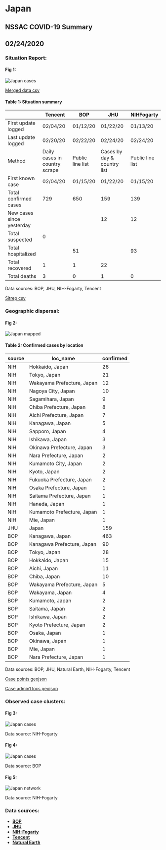 # Japan
## NSSAC COVID-19 Summary
## 02/24/2020



### Situation Report:
#### Fig 1:
![Japan cases](../merged_histories/Japan_merged_histories.png)

[Merged data csv](https://github.com/SchlittDataSci/SchlittDataSci.github.io/blob/master/data/tables/Japan_merged_daily.csv)

#### Table 1: Situation summary


|                           | Tencent                       | BOP              | JHU                         | NIHFogarty       |
|---------------------------|-------------------------------|------------------|-----------------------------|------------------|
| First update logged       | 02/04/20                      | 01/12/20         | 01/22/20                    | 01/13/20         |
| Last update logged        | 02/20/20                      | 02/22/20         | 02/24/20                    | 02/24/20         |
| Method                    | Daily cases in country scrape | Public line list | Cases by day & country list | Public line list |
| First known case          | 02/04/20                      | 01/15/20         | 01/22/20                    | 01/15/20         |
| Total confirmed cases     | 729                           | 650              | 159                         | 139              |
| New cases since yesterday |                               |                  | 12                          | 12               |
| Total suspected           | 0                             |                  |                             |                  |
| Total hospitalized        |                               | 51               |                             | 93               |
| Total recovered           | 1                             | 1                | 22                          |                  |
| Total deaths              | 3                             | 0                | 1                           | 0                |

Data sources: BOP, JHU, NIH-Fogarty, Tencent


[Sitrep csv](https://github.com/SchlittDataSci/SchlittDataSci.github.io/blob/master/data/tables/Japan_sitrep.csv)

### Geographic dispersal:
#### Fig 2:
![Japan mapped](../case_locs/Japan_case_locs.png)

#### Table 2: Confirmed cases by location


| source   | loc_name                   |   confirmed |
|----------|----------------------------|-------------|
| NIH      | Hokkaido, Japan            |          26 |
| NIH      | Tokyo, Japan               |          21 |
| NIH      | Wakayama Prefecture, Japan |          12 |
| NIH      | Nagoya City, Japan         |          10 |
| NIH      | Sagamihara, Japan          |           9 |
| NIH      | Chiba Prefecture, Japan    |           8 |
| NIH      | Aichi Prefecture, Japan    |           7 |
| NIH      | Kanagawa, Japan            |           5 |
| NIH      | Sapporo, Japan             |           4 |
| NIH      | Ishikawa, Japan            |           3 |
| NIH      | Okinawa Prefecture, Japan  |           3 |
| NIH      | Nara Prefecture, Japan     |           2 |
| NIH      | Kumamoto City, Japan       |           2 |
| NIH      | Kyoto, Japan               |           2 |
| NIH      | Fukuoka Prefecture, Japan  |           2 |
| NIH      | Osaka Prefecture, Japan    |           1 |
| NIH      | Saitama Prefecture, Japan  |           1 |
| NIH      | Haneda, Japan              |           1 |
| NIH      | Kumamoto Prefecture, Japan |           1 |
| NIH      | Mie, Japan                 |           1 |
| JHU      | Japan                      |         159 |
| BOP      | Kanagawa, Japan            |         463 |
| BOP      | Kanagawa Prefecture, Japan |          90 |
| BOP      | Tokyo, Japan               |          28 |
| BOP      | Hokkaido, Japan            |          15 |
| BOP      | Aichi, Japan               |          11 |
| BOP      | Chiba, Japan               |          10 |
| BOP      | Wakayama Prefecture, Japan |           5 |
| BOP      | Wakayama, Japan            |           4 |
| BOP      | Kumamoto, Japan            |           2 |
| BOP      | Saitama, Japan             |           2 |
| BOP      | Ishikawa, Japan            |           2 |
| BOP      | Kyoto Prefecture, Japan    |           2 |
| BOP      | Osaka, Japan               |           1 |
| BOP      | Okinawa, Japan             |           1 |
| BOP      | Mie, Japan                 |           1 |
| BOP      | Nara Prefecture, Japan     |           1 |

Data sources: BOP, JHU, Natural Earth, NIH-Fogarty, Tencent


[Case points geojson](https://github.com/SchlittDataSci/SchlittDataSci.github.io/blob/master/data/shapes/Japan_case_locs.geojson)

[Case admin1 locs geojson](https://github.com/SchlittDataSci/SchlittDataSci.github.io/blob/master/data/shapes/Japan_admin1_locs.geojson)

### Observed case clusters:
#### Fig 3:
![Japan cases](../cluster_analysis/Japan_imported_cases_NIHFogarty.png)



Data source: NIH-Fogarty


#### Fig 4:
![Japan cases](../cluster_analysis/Japan_imported_cases_BOP.png)



Data source: BOP


#### Fig 5:
![Japan network](../autochthonous_networks/Japan_network.png)



Data source: NIH-Fogarty


### Data sources:
* **[BOP](https://github.com/beoutbreakprepared/nCoV2019)**
* **[JHU](https://github.com/CSSEGISandData/COVID-19)** 
* **[NIH-Fogarty](https://docs.google.com/spreadsheets/d/1jS24DjSPVWa4iuxuD4OAXrE3QeI8c9BC1hSlqr-NMiU/edit#gid=1187587451)** 
* **[Tencent](https://news.qq.com/zt2020/page/feiyan.htm)**
* **[Natural Earth](https://www.naturalearthdata.com/forums/forum/natural-earth-map-data/cultural-vectors/admin-1-states-provinces-and-their-boundaries/)**

<!-- Global site tag (gtag.js) - Google Analytics -->
<script async src="https://www.googletagmanager.com/gtag/js?id=UA-158816269-1"></script>
<script>
  window.dataLayer = window.dataLayer || [];
  function gtag(){dataLayer.push(arguments);}
  gtag('js', new Date());

  gtag('config', 'UA-158816269-1');
</script>
